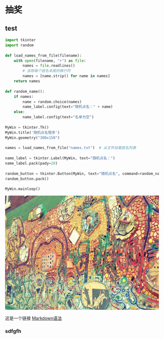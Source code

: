 # 抽奖

## test



```python
import tkinter
import random

def load_names_from_file(filename):
    with open(filename, "r") as file:
        names = file.readlines()
        # 去除每个姓名末尾的换行符
        names = [name.strip() for name in names]
    return names

def random_name():
    if names:
        name = random.choice(names)
        name_label.config(text="随机点名：" + name)
    else:
        name_label.config(text="名单为空")

MyWin = tkinter.Tk()
MyWin.title('随机点名程序')
MyWin.geometry("300x150")

names = load_names_from_file("names.txt")  # 从文件加载姓名列表

name_label = tkinter.Label(MyWin, text="随机点名：")
name_label.pack(pady=20)

random_button = tkinter.Button(MyWin, text="随机点名", command=random_name)
random_button.pack()

MyWin.mainloop()
```

![image-20240330131801280](image-20240330131801280.png)

这是一个链接 [Markdown语法](https://markdown.com.cn "最好的markdown教程")

### sdfgfh

